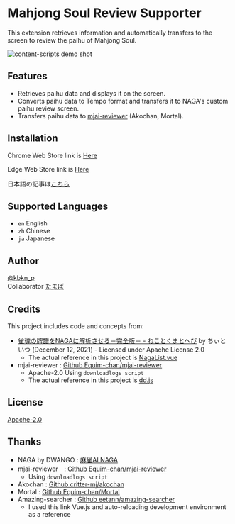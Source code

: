 # Mahjong Soul Review Supporter

This extension retrieves information and automatically transfers to the screen to review the paihu of Mahjong Soul.

![content-scripts demo shot](imgs/Animation.gif)

## Features

* Retrieves paihu data and displays it on the screen.
* Converts paihu data to Tempo format and transfers it to NAGA's custom paihu review screen.
* Transfers paihu data to [mjai-reviewer](https://mjai.ekyu.moe/) (Akochan, Mortal).

## Installation

Chrome Web Store link is [Here](https://chrome.google.com/webstore/detail/mahjongsoul-review-suppor/kdmfnkdgpialmejpgflfllkjakolamcc)

Edge Web Store link is [Here](https://microsoftedge.microsoft.com/addons/detail/jopdfhmfehndjpnjjidmkkmjmkaebodb)

日本語の記事は[こちら](https://modern-jan.com/2022/07/19/mjrs/)

## Supported Languages

* `en` English
* `zh` Chinese
* `ja` Japanese

## Author

[@kbkn_p](https://twitter.com/kbkn_p)  
Collaborator [たまば](https://twitter.com/utm_tmb)

## Credits

This project includes code and concepts from:

* [雀魂の牌譜をNAGAに解析させる－完全版－ - ねことくまとへび](https://lions.blue/07813) by ちぃといつ (December 12, 2021) - Licensed under Apache License 2.0
  * The actual reference in this project is [NagaList.vue](src/popup/NagaList.vue)
* mjai-reviewer : [Github Equim-chan/mjai-reviewer](https://github.com/Equim-chan/mjai-reviewer)
  * Apache-2.0 Using `downloadlogs script`
  * The actual reference in this project is [dd.js](src/content-scripts/dd.js)

## License

[Apache-2.0](https://github.com/Wabu-K/MahjongSoul-review-supporter/blob/develop/LICENSE)

## Thanks

* NAGA by DWANGO : [麻雀AI NAGA](https://naga.dmv.nico/naga_report/top/)
* mjai-reviewer　: [Github Equim-chan/mjai-reviewer](https://github.com/Equim-chan/mjai-reviewer)
  * Using `downloadlogs script`
* Akochan : [Github critter-mj/akochan](https://github.com/critter-mj/akochan)
* Mortal : [Github Equim-chan/Mortal](https://github.com/Equim-chan/Mortal)
* Amazing-searcher : [Github eetann/amazing-searcher](https://github.com/eetann/amazing-searcher)
  * I used this link Vue.js and auto-reloading development environment as a reference
